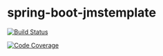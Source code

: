 # spring-boot-jmstemplate
[![Build Status](http://193.70.2.40:8080/job/spring-boot-jmstemplate/badge/icon)](http://193.70.2.40:8080/job/spring-boot-jmstemplate/)

[![Code Coverage](http://193.70.2.40:8080/job/spring-boot-jmstemplate/lastBuild/jacoco/graph)](http://193.70.2.40:8080/job/spring-boot-jmstemplate/lastBuild/jacoco/)
